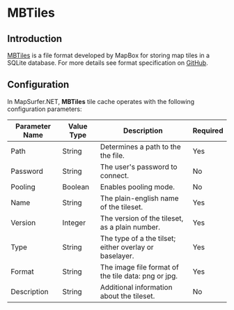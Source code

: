 # MBTiles

## Introduction

[MBTiles](http://wiki.openstreetmap.org/wiki/MBTiles) is a file format developed by MapBox for storing map tiles in a SQLite database. For more details see format specification on [GitHub](https://github.com/mapbox/mbtiles-spec).

## Configuration

In MapSurfer.NET, **MBTiles** tile cache operates with the following configuration parameters:

Parameter Name | Value Type | Description | Required
------------ | ------------- | ------------- | -------------
Path | String | Determines a path to the the file. | Yes
Password | String | The user's password to connect. | No
Pooling | Boolean | Enables pooling mode. | No
Name | String | The plain-english name of the tileset. | Yes
Version | Integer | The version of the tileset, as a plain number. | Yes
Type | String | The type of a the tilset; either overlay or baselayer. | Yes
Format | String | The image file format of the tile data: png or jpg. | Yes
Description | String | Additional information about the tileset. | No


